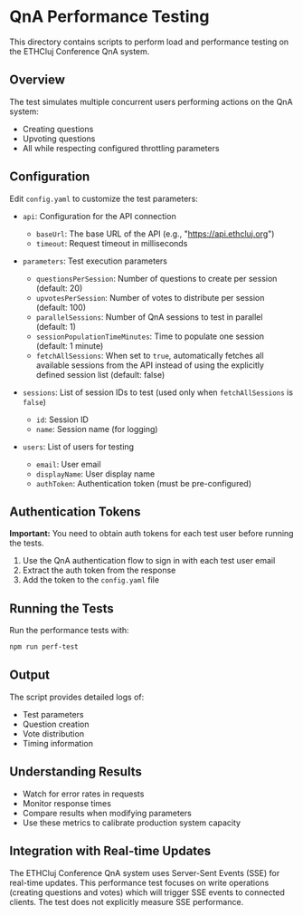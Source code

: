 # QnA Performance Testing

This directory contains scripts to perform load and performance testing on the ETHCluj Conference QnA system.

## Overview

The test simulates multiple concurrent users performing actions on the QnA system:
- Creating questions
- Upvoting questions
- All while respecting configured throttling parameters

## Configuration

Edit `config.yaml` to customize the test parameters:

- `api`: Configuration for the API connection
  - `baseUrl`: The base URL of the API (e.g., "https://api.ethcluj.org")
  - `timeout`: Request timeout in milliseconds

- `parameters`: Test execution parameters
  - `questionsPerSession`: Number of questions to create per session (default: 20)
  - `upvotesPerSession`: Number of votes to distribute per session (default: 100) 
  - `parallelSessions`: Number of QnA sessions to test in parallel (default: 1)
  - `sessionPopulationTimeMinutes`: Time to populate one session (default: 1 minute)
  - `fetchAllSessions`: When set to `true`, automatically fetches all available sessions from the API instead of using the explicitly defined session list (default: false)

- `sessions`: List of session IDs to test (used only when `fetchAllSessions` is `false`)
  - `id`: Session ID
  - `name`: Session name (for logging)

- `users`: List of users for testing
  - `email`: User email
  - `displayName`: User display name
  - `authToken`: Authentication token (must be pre-configured)

## Authentication Tokens

**Important:** You need to obtain auth tokens for each test user before running the tests.

1. Use the QnA authentication flow to sign in with each test user email
2. Extract the auth token from the response
3. Add the token to the `config.yaml` file

## Running the Tests

Run the performance tests with:

```bash
npm run perf-test
```

## Output

The script provides detailed logs of:
- Test parameters
- Question creation
- Vote distribution
- Timing information

## Understanding Results

- Watch for error rates in requests
- Monitor response times
- Compare results when modifying parameters
- Use these metrics to calibrate production system capacity

## Integration with Real-time Updates

The ETHCluj Conference QnA system uses Server-Sent Events (SSE) for real-time updates. This performance test focuses on write operations (creating questions and votes) which will trigger SSE events to connected clients. The test does not explicitly measure SSE performance.
